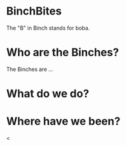 # BinchBites
The "B" in Binch stands for boba.
<h1> Who are the Binches? </h1>
<p> The Binches are ... </p>
<h1> What do we do? </h1>
<h1> Where have we been? </h1>
<
